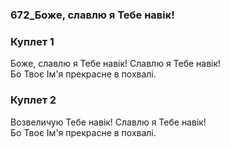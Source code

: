 ### 672_Боже, славлю я Тебе навік!
### Куплет 1
Боже, славлю я Тебе навік! Славлю я Тебе навік! <br/>Бо Твоє Ім'я прекрасне в похвалі.
### Куплет 2
Возвеличую Тебе навік! Славлю я Тебе навік! <br/>Бо Твоє Ім'я прекрасне в похвалі.
